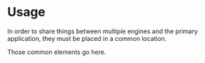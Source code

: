 # Usage
In order to share things between multiple engines and the primary application,
they must be placed in a common location.

Those common elements go here.
